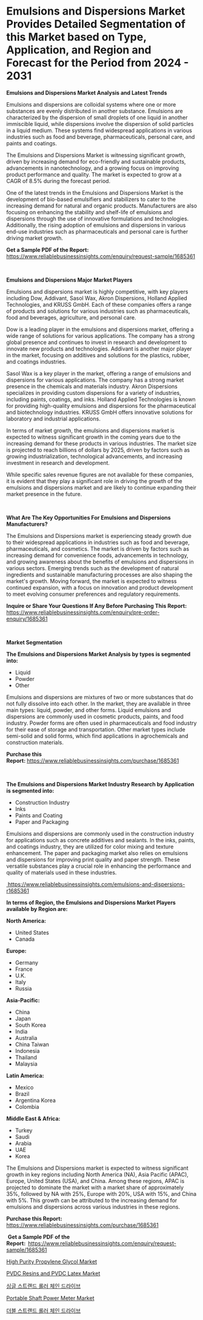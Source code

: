 <p><h1>Emulsions and Dispersions Market Provides Detailed Segmentation of this Market based on Type, Application, and Region and Forecast for the Period from 2024 - 2031</h1></p><p><strong>Emulsions and Dispersions Market Analysis and Latest Trends</strong></p>
<p><p>Emulsions and dispersions are colloidal systems where one or more substances are evenly distributed in another substance. Emulsions are characterized by the dispersion of small droplets of one liquid in another immiscible liquid, while dispersions involve the dispersion of solid particles in a liquid medium. These systems find widespread applications in various industries such as food and beverage, pharmaceuticals, personal care, and paints and coatings.</p><p>The Emulsions and Dispersions Market is witnessing significant growth, driven by increasing demand for eco-friendly and sustainable products, advancements in nanotechnology, and a growing focus on improving product performance and quality. The market is expected to grow at a CAGR of 8.5% during the forecast period.</p><p>One of the latest trends in the Emulsions and Dispersions Market is the development of bio-based emulsifiers and stabilizers to cater to the increasing demand for natural and organic products. Manufacturers are also focusing on enhancing the stability and shelf-life of emulsions and dispersions through the use of innovative formulations and technologies. Additionally, the rising adoption of emulsions and dispersions in various end-use industries such as pharmaceuticals and personal care is further driving market growth.</p></p>
<p><strong>Get a Sample PDF of the Report:&nbsp;</strong> <a href="https://www.reliablebusinessinsights.com/enquiry/request-sample/1685361">https://www.reliablebusinessinsights.com/enquiry/request-sample/1685361</a></p>
<p>&nbsp;</p>
<p><strong>Emulsions and Dispersions Major Market Players</strong></p>
<p><p>Emulsions and dispersions market is highly competitive, with key players including Dow, Addivant, Sasol Wax, Akron Dispersions, Holland Applied Technologies, and KRUSS GmbH. Each of these companies offers a range of products and solutions for various industries such as pharmaceuticals, food and beverages, agriculture, and personal care.</p><p>Dow is a leading player in the emulsions and dispersions market, offering a wide range of solutions for various applications. The company has a strong global presence and continues to invest in research and development to innovate new products and technologies. Addivant is another major player in the market, focusing on additives and solutions for the plastics, rubber, and coatings industries. </p><p>Sasol Wax is a key player in the market, offering a range of emulsions and dispersions for various applications. The company has a strong market presence in the chemicals and materials industry. Akron Dispersions specializes in providing custom dispersions for a variety of industries, including paints, coatings, and inks. Holland Applied Technologies is known for providing high-quality emulsions and dispersions for the pharmaceutical and biotechnology industries. KRUSS GmbH offers innovative solutions for laboratory and industrial applications.</p><p>In terms of market growth, the emulsions and dispersions market is expected to witness significant growth in the coming years due to the increasing demand for these products in various industries. The market size is projected to reach billions of dollars by 2025, driven by factors such as growing industrialization, technological advancements, and increasing investment in research and development.</p><p>While specific sales revenue figures are not available for these companies, it is evident that they play a significant role in driving the growth of the emulsions and dispersions market and are likely to continue expanding their market presence in the future.</p></p>
<p>&nbsp;</p>
<p><strong>What Are The Key Opportunities For Emulsions and Dispersions Manufacturers?</strong></p>
<p><p>The Emulsions and Dispersions market is experiencing steady growth due to their widespread applications in industries such as food and beverage, pharmaceuticals, and cosmetics. The market is driven by factors such as increasing demand for convenience foods, advancements in technology, and growing awareness about the benefits of emulsions and dispersions in various sectors. Emerging trends such as the development of natural ingredients and sustainable manufacturing processes are also shaping the market's growth. Moving forward, the market is expected to witness continued expansion, with a focus on innovation and product development to meet evolving consumer preferences and regulatory requirements.</p></p>
<p><strong>Inquire or Share Your Questions If Any Before Purchasing This Report:</strong> <a href="https://www.reliablebusinessinsights.com/enquiry/pre-order-enquiry/1685361">https://www.reliablebusinessinsights.com/enquiry/pre-order-enquiry/1685361</a></p>
<p>&nbsp;</p>
<p><strong>Market Segmentation</strong></p>
<p><strong>The Emulsions and Dispersions Market Analysis by types is segmented into:</strong></p>
<p><ul><li>Liquid</li><li>Powder</li><li>Other</li></ul></p>
<p><p>Emulsions and dispersions are mixtures of two or more substances that do not fully dissolve into each other. In the market, they are available in three main types: liquid, powder, and other forms. Liquid emulsions and dispersions are commonly used in cosmetic products, paints, and food industry. Powder forms are often used in pharmaceuticals and food industry for their ease of storage and transportation. Other market types include semi-solid and solid forms, which find applications in agrochemicals and construction materials.</p></p>
<p><strong>Purchase this Report:&nbsp;</strong><a href="https://www.reliablebusinessinsights.com/purchase/1685361">https://www.reliablebusinessinsights.com/purchase/1685361</a></p>
<p>&nbsp;</p>
<p><strong>The Emulsions and Dispersions Market Industry Research by Application is segmented into:</strong></p>
<p><ul><li>Construction Industry</li><li>Inks</li><li>Paints and Coating</li><li>Paper and Packaging</li></ul></p>
<p><p>Emulsions and dispersions are commonly used in the construction industry for applications such as concrete additives and sealants. In the inks, paints, and coatings industry, they are utilized for color mixing and texture enhancement. The paper and packaging market also relies on emulsions and dispersions for improving print quality and paper strength. These versatile substances play a crucial role in enhancing the performance and quality of materials used in these industries.</p></p>
<p><a href="https://www.reliablebusinessinsights.com/emulsions-and-dispersions-r1685361">&nbsp;https://www.reliablebusinessinsights.com/emulsions-and-dispersions-r1685361</a></p>
<p><strong>In terms of Region, the Emulsions and Dispersions Market Players available by Region are:</strong></p>
<p>
    <p> <strong> North America: </strong>
        <ul>
            <li>United States</li>
            <li>Canada</li>
        </ul>
        </p> 
    <p> <strong> Europe: </strong>
        <ul>
            <li>Germany</li>
            <li>France</li>
            <li>U.K.</li>
            <li>Italy</li>
            <li>Russia</li>
        </ul>
        </p> 
    <p> <strong> Asia-Pacific: </strong>
        <ul>
            <li>China</li>
            <li>Japan</li>
            <li>South Korea</li>
            <li>India</li>
            <li>Australia</li>
            <li>China Taiwan</li>
            <li>Indonesia</li>
            <li>Thailand</li>
            <li>Malaysia</li>
        </ul>
        </p> 
    <p> <strong> Latin America: </strong>
        <ul>
            <li>Mexico</li>
            <li>Brazil</li>
            <li>Argentina Korea</li>
            <li>Colombia</li>
        </ul>
        </p> 
    <p> <strong> Middle East & Africa: </strong>
        <ul>
            <li>Turkey</li>
            <li>Saudi</li>
            <li>Arabia</li>
            <li>UAE</li>
            <li>Korea</li>
        </ul>
    </p>
    </p>
<p><p>The Emulsions and Dispersions market is expected to witness significant growth in key regions including North America (NA), Asia Pacific (APAC), Europe, United States (USA), and China. Among these regions, APAC is projected to dominate the market with a market share of approximately 35%, followed by NA with 25%, Europe with 20%, USA with 15%, and China with 5%. This growth can be attributed to the increasing demand for emulsions and dispersions across various industries in these regions.</p></p>
<p><strong>Purchase this Report: </strong><a href="https://www.reliablebusinessinsights.com/purchase/1685361">https://www.reliablebusinessinsights.com/purchase/1685361</a></p>
<p>&nbsp;<strong>Get a Sample PDF of the Report:&nbsp;&nbsp;</strong><a href="https://www.reliablebusinessinsights.com/enquiry/request-sample/1685361">https://www.reliablebusinessinsights.com/enquiry/request-sample/1685361</a></p>
<p><strong></strong></p>
<p><p><a href="https://github.com/LaceyZemlak1/Market-Research-Report-List-1/blob/main/high-purity-propylene-glycol-market.md">High Purity Propylene Glycol Market</a></p><p><a href="https://github.com/MyrtisWest1/Market-Research-Report-List-1/blob/main/pvdc-resins-and-pvdc-latex-market.md">PVDC Resins and PVDC Latex Market</a></p><p><a href="https://github.com/novabrown3/Market-Research-Report-List-1/blob/main/2031829105961.md">싱글 스트랜드 롤러 체인 드라이브</a></p><p><a href="https://issuu.com/reportprime-2/docs/portable-shaft-power-meter-market-size-2030.pptx">Portable Shaft Power Meter Market</a></p><p><a href="https://github.com/durgin521/Market-Research-Report-List-1/blob/main/3544205105962.md">더블 스트랜드 롤러 체인 드라이브</a></p></p>
